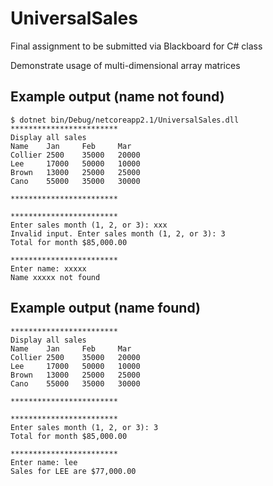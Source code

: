# UniversalSales
Final assignment to be submitted via Blackboard for C# class

Demonstrate usage of multi-dimensional array matrices

## Example output (name not found)
```
$ dotnet bin/Debug/netcoreapp2.1/UniversalSales.dll
************************
Display all sales
Name    Jan     Feb     Mar
Collier 2500    35000   20000
Lee     17000   50000   10000
Brown   13000   25000   25000
Cano    55000   35000   30000

************************

************************
Enter sales month (1, 2, or 3): xxx
Invalid input. Enter sales month (1, 2, or 3): 3
Total for month $85,000.00

************************
Enter name: xxxxx
Name xxxxx not found
```


## Example output (name found)
```$ dotnet bin/Debug/netcoreapp2.1/UniversalSales.dll
************************
Display all sales
Name    Jan     Feb     Mar
Collier 2500    35000   20000
Lee     17000   50000   10000
Brown   13000   25000   25000
Cano    55000   35000   30000

************************

************************
Enter sales month (1, 2, or 3): 3
Total for month $85,000.00

************************
Enter name: lee
Sales for LEE are $77,000.00
```
